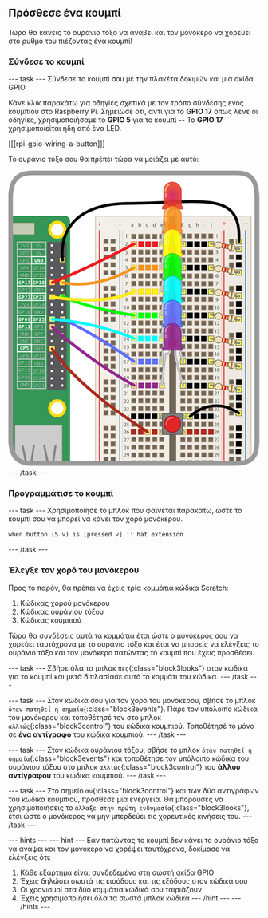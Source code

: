 ## Πρόσθεσε ένα κουμπί

Τώρα θα κάνεις το ουράνιο τόξο να ανάβει και τον μονόκερο να χορεύει στο ρυθμό του πιέζοντας ένα κουμπί!

### Σύνδεσε το κουμπί

--- task --- Σύνδεσε το κουμπί σου με την πλακέτα δοκιμών και μια ακίδα GPIO.

Κάνε κλικ παρακάτω για οδηγίες σχετικά με τον τρόπο σύνδεσης ενός κουμπιού στο Raspberry Pi. Σημείωσε ότι, αντί για το **GPIO 17** όπως λένε οι οδηγίες, χρησιμοποιήσαμε το **GPIO 5** για το κουμπί -- Το **GPIO 17** χρησιμοποιείται ήδη από ένα LED.

[[[rpi-gpio-wiring-a-button]]]

Το ουράνιο τόξο σου θα πρέπει τώρα να μοιάζει με αυτό:

![Ουράνιο τόξο με κουμπί](images/rainbowbutton.png) --- /task ---

### Προγραμμάτισε το κουμπί

--- task --- Χρησιμοποίησε το μπλοκ που φαίνεται παρακάτω, ώστε το κουμπί σου να μπορεί να κάνει τον χορό μονόκερου.

```blocks3
when button (5 v) is [pressed v] :: hat extension
```

--- /task ---

### Έλεγξε τον χορό του μονόκερου

Προς το παρόν, θα πρέπει να έχεις τρία κομμάτια κώδικα Scratch:

1. Κώδικας χορού μονόκερου
2. Κώδικας ουράνιου τόξου
3. Κώδικας κουμπιού

Τώρα θα συνδέσεις αυτά τα κομμάτια έτσι ώστε ο μονόκερός σου να χορεύει ταυτόχρονα με το ουράνιο τόξο και έτσι να μπορείς να ελέγξεις το ουράνιο τόξο και τον μονόκερο πατώντας το κουμπί που έχεις προσθέσει.

--- task --- Σβήσε όλα τα μπλοκ `πες`{:class="block3looks"} στον κώδικα για το κουμπί και μετά διπλασίασε αυτό το κομμάτι του κώδικα. --- /task ---

--- task --- Στον κώδικά σου για τον χορό του μονόκερου, σβήσε το μπλοκ `όταν πατηθεί η σημαία`{:class="block3events"}. Πάρε τον υπόλοιπο κώδικα του μονόκερου και τοποθέτησέ τον στο μπλοκ `αλλιώς`{:class="block3control"} του κώδικα κουμπιού. Τοποθέτησέ το μόνο σε **ένα αντίγραφο** του κώδικα κουμπιού. --- /task ---

--- task --- Στον κώδικα ουράνιου τόξου, σβήσε το μπλοκ `όταν πατηθεί η σημαία`{:class="block3events"} και τοποθέτησε τον υπόλοιπο κώδικα του ουράνιου τόξου στο μπλοκ `αλλιώς`{:class="block3control"} του **άλλου αντίγραφου** του κώδικα κουμπιού. --- /task ---

--- task --- Στο σημείο `αν`{:class="block3control"} και των δύο αντιγράφων του κώδικα κουμπιού, πρόσθεσε μία ενέργεια. Θα μπορούσες να χρησιμοποιήσεις το `άλλαξε στην πρώτη ενδυμασία`{:class="block3looks"}, έτσι ώστε ο μονόκερος να μην μπερδεύει τις χορευτικές κινήσεις του. --- /task ---

--- hints ---
 --- hint --- Εάν πατώντας το κουμπί δεν κάνει το ουράνιο τόξο να ανάψει και τον μονόκερο να χορέψει ταυτόχρονα, δοκίμασε να ελέγξεις ότι:

1. Κάθε εξάρτημα είναι συνδεδεμένο στη σωστή ακίδα GPIO
2. Έχεις δηλώσει σωστά τις εισόδους και τις εξόδους στον κώδικά σου
3. Οι χρονισμοί στα δύο κομμάτια κώδικά σου ταιριάζουν
4. Έχεις χρησιμοποιήσει όλα τα σωστά μπλοκ κώδικα
--- /hint ---
--- /hints ---